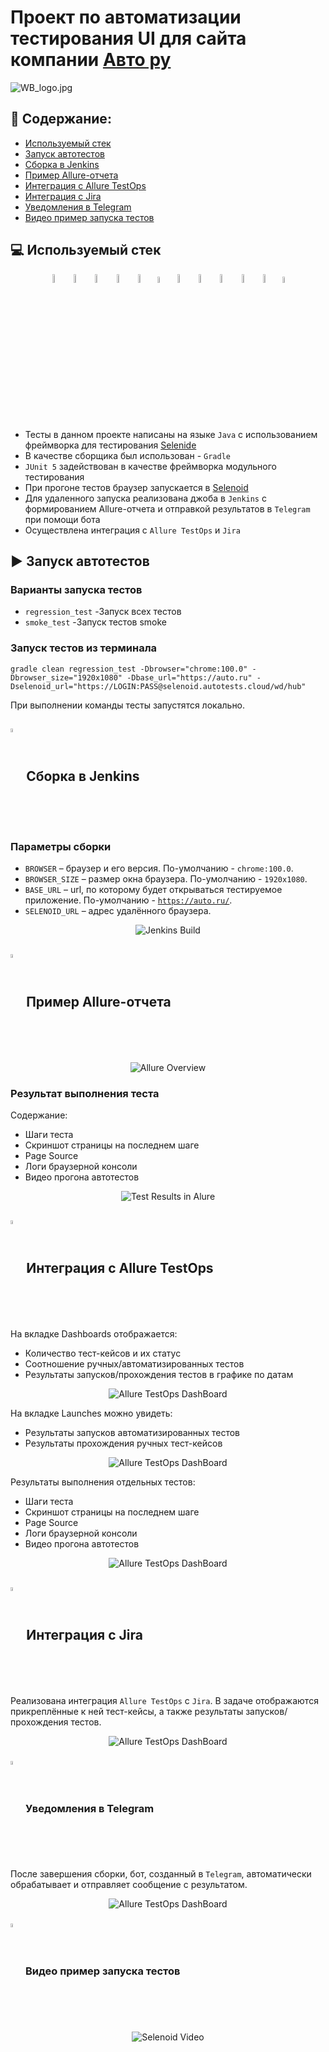 # Проект по автоматизации тестирования UI для сайта компании [Авто ру](https://auto.ru/)
![WB_logo.jpg](media/logo/Auto_ru_logo.png)

## :pushpin: Содержание:

- [Используемый стек](#computer-используемый-стек)
- [Запуск автотестов](#arrow_forward-запуск-автотестов)
- [Сборка в Jenkins](#-сборка-в-jenkins)
- [Пример Allure-отчета](#-пример-allure-отчета)
- [Интеграция с Allure TestOps](#-интеграция-с-allure-testOps)
- [Интеграция с Jira](#-интеграция-с-jira)
- [Уведомления в Telegram](#-уведомления-в-telegram)
- [Видео пример запуска тестов](#-видео-пример-запуска-тестов)
## :computer: Используемый стек

<p align="center">
<img width="6%" title="IntelliJ IDEA" src="media/logo/Intelij_IDEA.svg">
<img width="6%" title="Java" src="media/logo/Java.svg">
<img width="6%" title="Selenide" src="media/logo/Selenide.svg">
<img width="6%" title="Selenoid" src="media/logo/Selenoid.svg">
<img width="6%" title="Allure Report" src="media/logo/Allure_Report.svg">
<img width="5%" title="Allure TestOps" src="media/logo/AllureTestOps.svg">
<img width="6%" title="Gradle" src="media/logo/Gradle.svg">
<img width="6%" title="JUnit5" src="media/logo/JUnit5.svg">
<img width="6%" title="GitHub" src="media/logo/GitHub.svg">
<img width="6%" title="Jenkins" src="media/logo/Jenkins.svg">
<img width="6%" title="Telegram" src="media/logo/Telegram.svg">
<img width="5%" title="Jira" src="media/logo/Jira.svg">
</p>

- Тесты в данном проекте написаны на языке <code>Java</code> с использованием фреймворка для тестирования [Selenide](https://selenide.org/)
- В качестве сборщика был использован - <code>Gradle</code>
- <code>JUnit 5</code> задействован в качестве фреймворка модульного тестирования
- При прогоне тестов браузер запускается в [Selenoid](https://aerokube.com/selenoid/)
- Для удаленного запуска реализована джоба в <code>Jenkins</code> с формированием Allure-отчета и отправкой результатов в <code>Telegram</code> при помощи бота
- Осуществлена интеграция с <code>Allure TestOps</code> и <code>Jira</code>

## :arrow_forward: Запуск автотестов
### Варианты запуска тестов
- ```regression_test``` -Запуск всех тестов
- ```smoke_test``` -Запуск тестов smoke
### Запуск тестов из терминала
```
gradle clean regression_test -Dbrowser="chrome:100.0" -Dbrowser_size="1920x1080" -Dbase_url="https://auto.ru" -Dselenoid_url="https://LOGIN:PASS@selenoid.autotests.cloud/wd/hub"
```
При выполнении команды тесты запустятся локально.

## <img width="4%" style="vertical-align:middle" title="Jenkins" src="media/logo/Jenkins.svg"> Сборка в Jenkins
### Параметры сборки
* <code>BROWSER</code> – браузер и его версия. По-умолчанию - <code>chrome:100.0</code>.
* <code>BROWSER_SIZE</code> – размер окна браузера. По-умолчанию - <code>1920x1080</code>.
* <code>BASE_URL</code> – url, по которому будет открываться тестируемое приложение. По-умолчанию - <code>https://auto.ru/</code>.
* <code>SELENOID_URL</code> – адрес удалённого браузера.

<p align="center">
<img title="Jenkins Build" src="media/screens/jenkins build.png">
</p>

## <img width="4%" style="vertical-align:middle" title="Allure Report" src="media/logo/Allure_Report.svg"> Пример Allure-отчета
<p align="center">
<img title="Allure Overview" src="media/screens/Allure Overview.png">
</p>

### Результат выполнения теста
Содержание:
* Шаги теста
* Скриншот страницы на последнем шаге
* Page Source
* Логи браузерной консоли
* Видео прогона автотестов

<p align="center">
<img title="Test Results in Alure" src="media/screens/AllureSuites.png">
</p>

## <img width="4%" style="vertical-align:middle" title="Allure TestOps" src="media/logo/AllureTestOps.svg"> Интеграция с Allure TestOps
На вкладке Dashboards отображается:
- Количество тест-кейсов и их статус
- Соотношение ручных/автоматизированных тестов
- Результаты запусков/прохождения тестов в графике по датам
<p align="center">
<img title="Allure TestOps DashBoard" src="media/screens/DashboardsAllureTestOps.png">
</p>

На вкладке Launches можно увидеть:
- Результаты запусков автоматизированных тестов
- Результаты прохождения ручных тест-кейсов
<p align="center">
<img title="Allure TestOps DashBoard" src="media/screens/LaunchesTestOps.png">
</p>

Результаты выполнения отдельных тестов:
* Шаги теста
* Скриншот страницы на последнем шаге
* Page Source
* Логи браузерной консоли
* Видео прогона автотестов

<p align="center">
<img title="Allure TestOps DashBoard" src="media/screens/AllureTestCases.png">
</p>

## <img width="4%" style="vertical-align:middle" title="Jira" src="media/logo/Jira.svg"> Интеграция с Jira
Реализована интеграция <code>Allure TestOps</code> с <code>Jira</code>. В задаче отображаются прикреплённые к ней тест-кейсы, а также результаты запусков/прохождения тестов.
<p align="center">
<img title="Allure TestOps DashBoard" src="media/screens/Jira.png">
</p>

### <img width="4%" style="vertical-align:middle" title="Telegram" src="media/logo/Telegram.svg"> Уведомления в Telegram
После завершения сборки, бот, созданный в <code>Telegram</code>, автоматически обрабатывает и отправляет сообщение с результатом.
<p align="center">
<img title="Allure TestOps DashBoard" src="media/screens/Telegram.png">
</p>

### <img width="4%" style="vertical-align:middle" title="Selenoid" src="media/logo/Selenoid.svg"> Видео пример запуска тестов
<p align="center">
  <img title="Selenoid Video" src="media/screens/video.gif">
</p>
